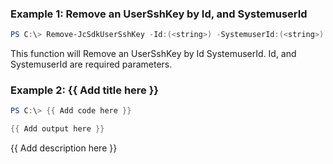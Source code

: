 ### Example 1: Remove an UserSshKey by Id, and SystemuserId
```powershell
PS C:\> Remove-JcSdkUserSshKey -Id:(<string>) -SystemuserId:(<string>)


```

This function will Remove an UserSshKey by Id SystemuserId. Id, and SystemuserId are required parameters.

### Example 2: {{ Add title here }}
```powershell
PS C:\> {{ Add code here }}

{{ Add output here }}
```

{{ Add description here }}

